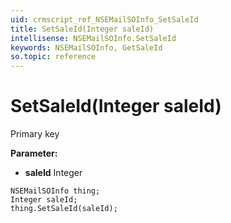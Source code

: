 ```yaml
---
uid: crmscript_ref_NSEMailSOInfo_SetSaleId
title: SetSaleId(Integer saleId)
intellisense: NSEMailSOInfo.SetSaleId
keywords: NSEMailSOInfo, GetSaleId
so.topic: reference
---
```


# SetSaleId(Integer saleId)

Primary key

**Parameter:** 
 - **saleId** Integer

```crmscript
NSEMailSOInfo thing;
Integer saleId;
thing.SetSaleId(saleId);
```

